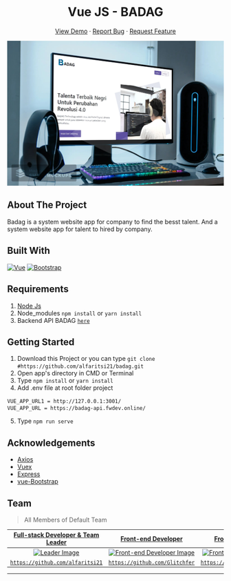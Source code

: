 <h1 align='center'>Vue JS - BADAG</h1>
  <p align="center">
    <a href="https://badag.netlify.app/">View Demo</a>
    ·
    <a href="https://github.com/alfaritsi21/bug/issues">Report Bug</a>
    ·
    <a href="https://github.com/alfaritsi21/issues">Request Feature</a>
  </p>

![Image Banner](https://raw.githubusercontent.com/alfaritsi21/Badag/master/badag-landing.jpg)

## About The Project

Badag is a system website app for company to find the besst talent. And a system website app for talent to hired by company.

## Built With

[![Vue](https://img.shields.io/badge/Vue-v2.6.11-green)](https://github.com/vuejs/vue)
[![Bootstrap](https://img.shields.io/badge/Bootstrap-v4.5.x-blue)](https://github.com/bootstrap-vue/bootstrap-vue)

## Requirements

1. <a href="https://nodejs.org/en/download/">Node Js</a>
2. Node_modules `npm install` or `yarn install`
3. Backend API BADAG [`here`](https://github.com/alfaritsi21/Badag-Backend)

## Getting Started

1. Download this Project or you can type `git clone #https://github.com/alfaritsi21/badag.git`
2. Open app's directory in CMD or Terminal
3. Type `npm install` or `yarn install`
4. Add .env file at root folder project

```
VUE_APP_URL1 = http://127.0.0.1:3001/
VUE_APP_URL = https://badag-api.fwdev.online/

```

5. Type `npm run serve`

## Acknowledgements

- [Axios](https://www.npmjs.com/package/axios)
- [Vuex](https://vuex.vuejs.org/)
- [Express](https://www.npmjs.com/package/express)
- [vue-Bootstrap](https://bootstrap-vue.org/)

## Team

> All Members of Default Team

| <a href="https://blog.udacity.com/2014/12/front-end-vs-back-end-vs-full-stack-web-developers.html" target="_blank">**Full-stack Developer & Team Leader**</a> |            <a href="https://blog.udacity.com/2014/12/front-end-vs-back-end-vs-full-stack-web-developers.html" target="_blank">**Front-end Developer**</a>            |            <a href="https://blog.udacity.com/2014/12/front-end-vs-back-end-vs-full-stack-web-developers.html" target="_blank">**Front-end Developer**</a>             |                <a href="https://blog.udacity.com/2014/12/front-end-vs-back-end-vs-full-stack-web-developers.html" target="_blank">**Back-end Developer**</a>                 |              <a href="https://blog.udacity.com/2014/12/front-end-vs-back-end-vs-full-stack-web-developers.html" target="_blank">**Back-End Developer**</a>               |
| :-----------------------------------------------------------------------------------------------------------------------------------------------------------: | :------------------------------------------------------------------------------------------------------------------------------------------------------------------: | :-------------------------------------------------------------------------------------------------------------------------------------------------------------------: | :--------------------------------------------------------------------------------------------------------------------------------------------------------------------------: | :----------------------------------------------------------------------------------------------------------------------------------------------------------------------: |
|   [![Leader Image](https://avatars3.githubusercontent.com/u/63988114?s=460&u=1dfc4cc474ab100d82e36f1144a5f005efbc0853&v=4)](https://github.com/alfaritsi21)   | [![Front-end Developer Image](https://avatars3.githubusercontent.com/u/68628662?s=460&u=584ec7adb3b1c8e52e22bc7ea59932071f1c6d25&v=4)](https://github.com/Glitchfer) | [![Front-end Developer Image](https://avatars3.githubusercontent.com/u/58078070?s=460&u=2bd92c36a3400d5523909fc8319025a703a68461&v=4)](https://github.com/bagasafrz7) | [![Back-End Developer Image](https://avatars1.githubusercontent.com/u/66796874?s=460&u=9923d61a23f9bb11683c3f5c523387b87a41c455&v=4)](https://github.com/careerdimasprayoga) | [![Back-End Developer Image](https://avatars0.githubusercontent.com/u/40691793?s=460&u=c7e55f304f17695ffdb22a405aa530b9b9e268a7&v=4)](https://github.com/galuhprahadi96) |
|                                 <a href="https://github.com/alfaritsi21" target="_blank">`https://github.com/alfaritsi21`</a>                                 |                                  <a href="https://https://github.com/Glitchfer" target="_blank">`https://github.com/Glitchfer`</a>                                   |                                      <a href="https://github.com/bagasafrz7" target="_blank">`https://github.com/bagasafrz7`</a>                                      |                                 <a href="https://github.com/careerdimasprayoga" target="_blank">`https://github.com/careerdimasprayoga`</a>                                  |                                   <a href="https://github.com/galuhprahadi96" target="_blank">`https://github.com/galuhprahadi96`</a>                                    |

---
